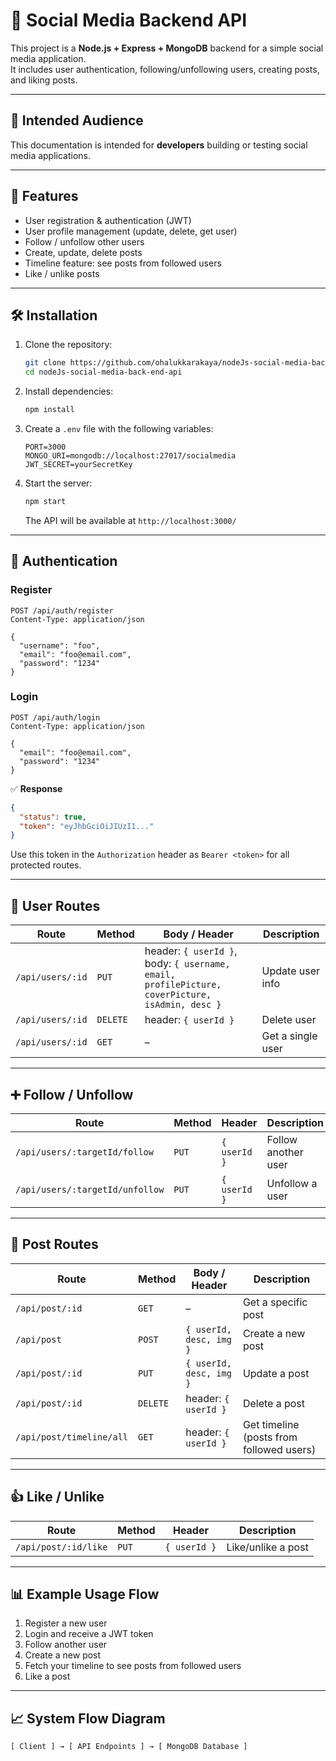 # 📱 Social Media Backend API

This project is a **Node.js + Express + MongoDB** backend for a simple social media application.  
It includes user authentication, following/unfollowing users, creating posts, and liking posts.

---

## 🎯 Intended Audience
This documentation is intended for **developers** building or testing social media applications.

---

## 🚀 Features
- User registration & authentication (JWT)  
- User profile management (update, delete, get user)  
- Follow / unfollow other users  
- Create, update, delete posts  
- Timeline feature: see posts from followed users  
- Like / unlike posts  

---

## 🛠️ Installation

1. Clone the repository:
   ```bash
   git clone https://github.com/ohalukkarakaya/nodeJs-social-media-back-end-api.git
   cd nodeJs-social-media-back-end-api
   ```

2. Install dependencies:
   ```bash
   npm install
   ```

3. Create a `.env` file with the following variables:
   ```env
   PORT=3000
   MONGO_URI=mongodb://localhost:27017/socialmedia
   JWT_SECRET=yourSecretKey
   ```

4. Start the server:
   ```bash
   npm start
   ```
   The API will be available at `http://localhost:3000/`

---

## 👤 Authentication

### Register
```http
POST /api/auth/register
Content-Type: application/json

{
  "username": "foo",
  "email": "foo@email.com",
  "password": "1234"
}
```

### Login
```http
POST /api/auth/login
Content-Type: application/json

{
  "email": "foo@email.com",
  "password": "1234"
}
```

✅ **Response**
```json
{
  "status": true,
  "token": "eyJhbGciOiJIUzI1..."
}
```

Use this token in the `Authorization` header as `Bearer <token>` for all protected routes.

---

## 👥 User Routes

| Route | Method | Body / Header | Description |
|-------|--------|---------------|-------------|
| `/api/users/:id` | `PUT` | header: `{ userId }`, body: `{ username, email, profilePicture, coverPicture, isAdmin, desc }` | Update user info |
| `/api/users/:id` | `DELETE` | header: `{ userId }` | Delete user |
| `/api/users/:id` | `GET` | – | Get a single user |

---

## ➕ Follow / Unfollow

| Route | Method | Header | Description |
|-------|--------|--------|-------------|
| `/api/users/:targetId/follow` | `PUT` | `{ userId }` | Follow another user |
| `/api/users/:targetId/unfollow` | `PUT` | `{ userId }` | Unfollow a user |

---

## 📝 Post Routes

| Route | Method | Body / Header | Description |
|-------|--------|---------------|-------------|
| `/api/post/:id` | `GET` | – | Get a specific post |
| `/api/post` | `POST` | `{ userId, desc, img }` | Create a new post |
| `/api/post/:id` | `PUT` | `{ userId, desc, img }` | Update a post |
| `/api/post/:id` | `DELETE` | header: `{ userId }` | Delete a post |
| `/api/post/timeline/all` | `GET` | header: `{ userId }` | Get timeline (posts from followed users) |

---

## 👍 Like / Unlike

| Route | Method | Header | Description |
|-------|--------|--------|-------------|
| `/api/post/:id/like` | `PUT` | `{ userId }` | Like/unlike a post |

---

## 📊 Example Usage Flow

1. Register a new user  
2. Login and receive a JWT token  
3. Follow another user  
4. Create a new post  
5. Fetch your timeline to see posts from followed users  
6. Like a post  

---

## 📈 System Flow Diagram
```
[ Client ] → [ API Endpoints ] → [ MongoDB Database ]
```

